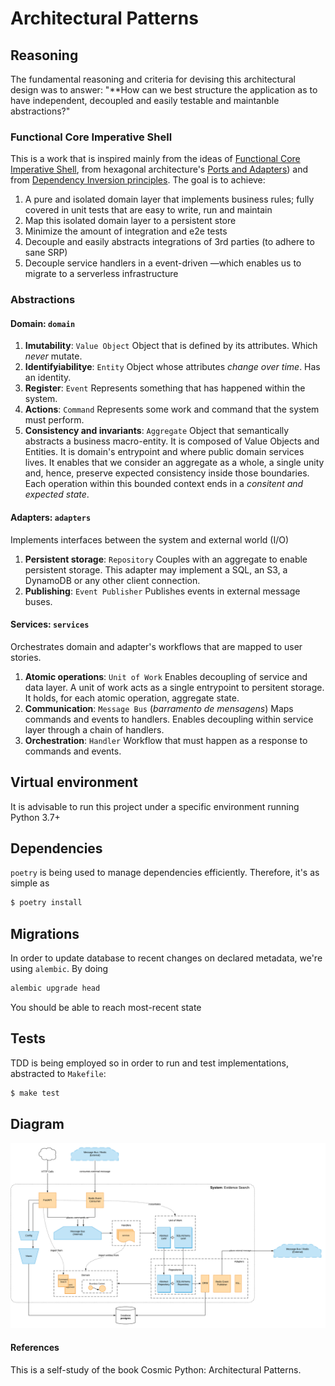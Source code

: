 # Architectural Patterns

## Reasoning

The fundamental reasoning and criteria for devising this architectural design was to answer: "**How can we best structure the application as to have independent, decoupled and easily testable and maintanble abstractions?"

### Functional Core Imperative Shell

This is a work that is inspired mainly from the ideas of [Functional Core Imperative Shell](https://www.destroyallsoftware.com/screencasts/catalog/functional-core-imperative-shell), from hexagonal architecture's [Ports and Adapters](https://matthiasnoback.nl/2017/08/layers-ports-and-adapters-part-3-ports-and-adapters/)) and from [Dependency Inversion principles](https://en.wikipedia.org/wiki/Dependency_inversion_principle). The goal is to achieve:

1. A pure and isolated domain layer that implements business rules; fully covered in unit tests that are easy to write, run and maintain
2. Map this isolated domain layer to a persistent store
3. Minimize the amount of integration and e2e tests
4. Decouple and easily abstracts integrations of 3rd parties (to adhere to sane SRP)
5. Decouple service handlers in a event-driven —which enables us to migrate to a serverless infrastructure

### Abstractions

#### Domain: `domain`

1. **Imutability**: `Value Object`
Object that is defined by its attributes. Which *never* mutate.
2. **Identifyiabilitye**: `Entity`
Object whose attributes *change over time*. Has an identity.
3. **Register**: `Event`
Represents something that has happened within the system.
4. **Actions**: `Command`
Represents some work and command that the system must perform.
5. **Consistency and invariants**: `Aggregate`
Object that semantically abstracts a business macro-entity. It is composed of Value Objects and Entities. It is domain's entrypoint and where public domain services lives. It enables that we consider an aggregate as a whole, a single unity and, hence, preserve expected consistency inside those boundaries. Each operation within this bounded context ends in a *consitent and expected state*.

#### Adapters: `adapters`

Implements interfaces between the system and external world (I/O)

1. **Persistent storage**: `Repository`
Couples with an aggregate to enable persistent storage. This adapter may implement a SQL, an S3, a DynamoDB or any other client connection.
2. **Publishing**: `Event Publisher`
Publishes events in external message buses.

#### Services: `services`

Orchestrates domain and adapter's workflows that are mapped to user stories.

1. **Atomic operations**: `Unit of Work`
Enables decoupling of service and data layer. A unit of work acts as a single entrypoint to persitent storage. It holds, for each atomic operation, aggregate state.
2. **Communication**: `Message Bus` (*barramento de mensagens*)
Maps commands and events to handlers. Enables decoupling within service layer through a chain of handlers.
3. **Orchestration**: `Handler`
Workflow that must happen as a response to commands and events.


## Virtual environment

It is advisable to run this project under a specific environment running Python 3.7+

## Dependencies

`poetry` is being used to manage dependencies efficiently. Therefore, it's as simple as

```bash
$ poetry install
```

## Migrations

In order to update database to recent changes on declared metadata, we're using `alembic`. By doing

```bash
alembic upgrade head
```

You should be able to reach most-recent state


## Tests

TDD is being employed so in order to run and test implementations, abstracted to `Makefile`:

```bash
$ make test
```


## Diagram

![Architecture Design](img/design.png)


#### References

This is a self-study of the book Cosmic Python: Architectural Patterns.
